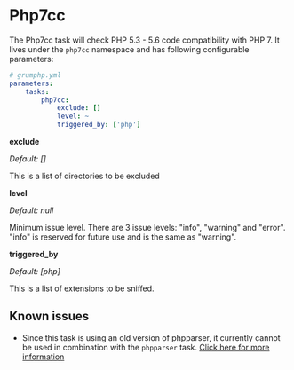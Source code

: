 # Php7cc

The Php7cc task will check PHP 5.3 - 5.6 code compatibility with PHP 7.
It lives under the `php7cc` namespace and has following configurable parameters:

```yaml
# grumphp.yml
parameters:
    tasks:
        php7cc:
            exclude: []
            level: ~
            triggered_by: ['php']
```

**exclude**

*Default: []*

This is a list of directories to be excluded

**level**

*Default: null*

Minimum issue level. There are 3 issue levels: "info", "warning" and "error". "info" is reserved for future use and is the same as "warning".

**triggered_by**

*Default: [php]*

This is a list of extensions to be sniffed.


## Known issues

- Since this task is using an old version of phpparser, it currently cannot be used in combination with the `phpparser` task. 
[Click here for more information](https://github.com/sstalle/php7cc/issues/79)
